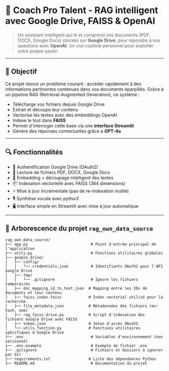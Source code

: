 # 🚀 Coach Pro Talent - RAG intelligent avec Google Drive, FAISS & OpenAI

> Un assistant intelligent qui lit et comprend vos documents (PDF, DOCX, Google Docs) stockés sur **Google Drive**, pour répondre à vos questions avec **OpenAI**. Un vrai copilote personnel pour exploiter votre propre savoir.

---

## 🧠 Objectif

Ce projet résout un problème courant : accéder rapidement à des informations pertinentes contenues dans vos documents éparpillés. Grâce à un pipeline RAG (Retrieval-Augmented Generation), ce système :

- Télécharge vos fichiers depuis Google Drive
- Extrait et découpe leur contenu
- Vectorise les textes avec des embeddings OpenAI
- Indexe le tout dans **FAISS**
- Permet d'interroger cette base via une **interface Streamlit**
- Génère des réponses contextuelles grâce à **GPT-4o**

---

## 🔍 Fonctionnalités

- 🔐 Authentification Google Drive (OAuth2)
- 📁 Lecture de fichiers PDF, DOCX, Google Docs
- 🧠 Embedding + découpage intelligent des textes
- 📦 Indexation vectorielle avec FAISS (384 dimensions)
- ⚡ Mise à jour incrémentale (pas de re-indexation inutile)
- 🎙️ Synthèse vocale avec pyttsx3
- 🖥️ Interface simple en Streamlit avec mise à jour automatique

---
## 📁 Arborescence du projet `rag_own_data_source`

```
rag_own_data_source/
├── app.py                            # Point d'entrée principal de l'application
├── utils.py                          # Fonctions utilitaires globales
├── google_drive/
│   ├── config/
│   │   └── credentials.json          # Identifiants OAuth2 pour l'API Google Drive
│   ├── tmp/
│   │   └── .gitignore                # Ignore les fichiers temporaires
│   ├── doc_mapping_id_to_text.json  # Mapping entre les IDs de documents et leur contenu
│   ├── faiss_index.faiss            # Index vectoriel utilisé pour la recherche
│   ├── file_metadata.json           # Métadonnées des fichiers (ex: hash, nom)
│   ├── rag_faiss_drive.py           # Script d'indexation des fichiers Google Drive avec FAISS
│   ├── token.json                   # Jeton d'accès OAuth2
│   └── utils_function.py            # Fonctions utilitaires spécifiques à Google Drive
├── .env                              # Variables d'environnement (non versionné)
├── .env.example                      # Exemple de fichier .env
├── .gitignore                        # Fichiers et dossiers à ignorer par Git
├── requirements.txt                 # Liste des dépendances Python
├── README.md                         # Documentation du projet

```
